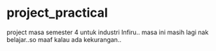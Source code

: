 # project_practical
project masa semester 4 untuk industri Infiru..
masa ini masih lagi nak belajar..so maaf kalau ada kekurangan..
